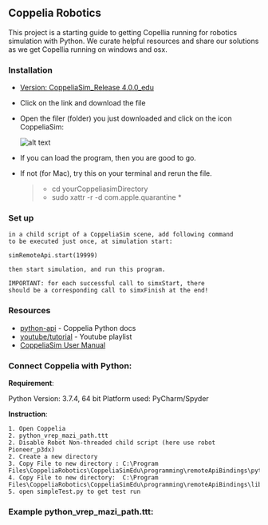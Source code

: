## Coppelia Robotics
This project is a starting guide to getting Copellia running for robotics simulation with Python. We curate helpful resources and share our solutions as we get Copellia running on windows and osx.



### Installation

- [Version: CoppeliaSim_Release 4.0.0_edu](https://www.coppeliarobotics.com/previousVersions)
- Click on the link and download the file
- Open the filer (folder) you just downloaded and click on the icon CoppeliaSim:

  ![alt text](https://niryo.com/wp-content/uploads/2019/12/CoppeliaSim.png)
  
 - If you can load the program, then you are good to go.
 - If not (for Mac), try this on your terminal and rerun the file. 
    > - cd yourCoppeliasimDirectory
    > - sudo xattr -r -d com.apple.quarantine *

### Set up

```Make sure to have the server side running in CoppeliaSim: 
in a child script of a CoppeliaSim scene, add following command
to be executed just once, at simulation start:

simRemoteApi.start(19999)

then start simulation, and run this program.

IMPORTANT: for each successful call to simxStart, there
should be a corresponding call to simxFinish at the end!
```

### Resources
- [python-api](https://www.coppeliarobotics.com/helpFiles/en/remoteApiFunctionsPython.htm) - Coppelia Python docs
- [youtube/tutorial](https://www.youtube.com/playlist?list=PLjzuoBhdtaXOoqkJUqhYQletLLnJP8vjZ) - Youtube playlist
- [CoppeliaSim User Manual](https://www.coppeliarobotics.com/helpFiles/index.html)



### Connect Coppelia with Python:

**Requirement**:  

Python Version: 3.7.4, 64 bit
Platform used: PyCharm/Spyder


**Instruction**:
```
1. Open Coppelia
2. python_vrep_mazi_path.ttt
2. Disable Robot Non-threaded child script (here use robot Pioneer_p3dx)
2. Create a new directory
3. Copy File to new directory : C:\Program Files\CoppeliaRobotics\CoppeliaSimEdu\programming\remoteApiBindings\python\python 
4. Copy File to new directory:  C:\Program Files\CoppeliaRobotics\CoppeliaSimEdu\programming\remoteApiBindings\lib\lib\Windows\remoteApi.dll
5. open simpleTest.py to get test run
```


### Example   python_vrep_mazi_path.ttt:

